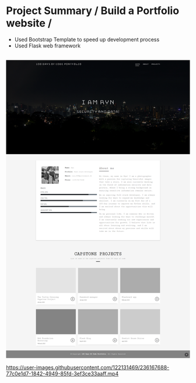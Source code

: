 <h1>Project Summary / Build a Portfolio website /</h1>
<ul>
  <li>Used Bootstrap Template to speed up development process</li>
  <li>Used Flask web framework</li>
  </ul>
  <br>
  <img src="image/1.png">
  


https://user-images.githubusercontent.com/122131469/236167688-77c0e1d7-1842-4949-85fd-3ef3ce33aaff.mp4

